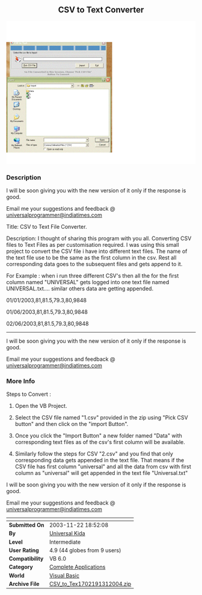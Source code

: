 ﻿<div align="center">

## CSV to Text Converter

<img src="PIC200413171163837.GIF">
</div>

### Description

I will be soon giving you with the new version of it only if the response is good.

Email me your suggestions and feedback @ universalprogrammer@indiatimes.com

Title: CSV to Text File Converter.

Description: I thought of sharing this program with you all. Converting CSV files to Text Files as per customisation required. I was using this small project to convert the CSV file i have into different text files. The name of the text file use to be the same as the first column in the csv. Rest all corresponding data goes to the subsequent files and gets append to it.

For Example : when i run three different CSV's then all the for the first column named "UNIVERSAL" gets logged into one text file named UNIVERSAL.txt.... similar others data are getting appended.

01/01/2003,81,81.5,79.3,80,9848

01/06/2003,81,81.5,79.3,80,9848

02/06/2003,81,81.5,79.3,80,9848

----

I will be soon giving you with the new version of it only if the response is good.

Email me your suggestions and feedback @ universalprogrammer@indiatimes.com
 
### More Info
 
Steps to Convert :

1) Open the VB Project.

2) Select the CSV file named "1.csv" provided in the zip using "Pick CSV button" and then click on the "import Button".

3) Once you click the "Import Button" a new folder named "Data" with corresponding text files as of the csv's first column will be available.

4) Similarly follow the steps for CSV "2.csv" and you find that only corresponding data gets appended in the text file. That means if the CSV file has first column "universal" and all the data from csv with first column as "universal" will get appended in the text file "Universal.txt"

I will be soon giving you with the new version of it only if the response is good.

Email me your suggestions and feedback @ universalprogrammer@indiatimes.com


<span>             |<span>
---                |---
**Submitted On**   |2003-11-22 18:52:08
**By**             |[Universal Kida](https://github.com/Planet-Source-Code/PSCIndex/blob/master/ByAuthor/universal-kida.md)
**Level**          |Intermediate
**User Rating**    |4.9 (44 globes from 9 users)
**Compatibility**  |VB 6\.0
**Category**       |[Complete Applications](https://github.com/Planet-Source-Code/PSCIndex/blob/master/ByCategory/complete-applications__1-27.md)
**World**          |[Visual Basic](https://github.com/Planet-Source-Code/PSCIndex/blob/master/ByWorld/visual-basic.md)
**Archive File**   |[CSV\_to\_Tex1702191312004\.zip](https://github.com/Planet-Source-Code/universal-kida-csv-to-text-converter__1-51388/archive/master.zip)








